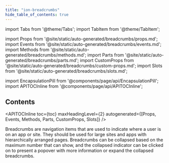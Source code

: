```yaml
---
title: "ion-breadcrumbs"
hide_table_of_contents: true
---
```

import Tabs from '@theme/Tabs';
import TabItem from '@theme/TabItem';

import Props from '@site/static/auto-generated/breadcrumbs/props.md';
import Events from '@site/static/auto-generated/breadcrumbs/events.md';
import Methods from '@site/static/auto-generated/breadcrumbs/methods.md';
import Parts from '@site/static/auto-generated/breadcrumbs/parts.md';
import CustomProps from '@site/static/auto-generated/breadcrumbs/custom-props.md';
import Slots from '@site/static/auto-generated/breadcrumbs/slots.md';



import EncapsulationPill from '@components/page/api/EncapsulationPill';
import APITOCInline from '@components/page/api/APITOCInline';

<EncapsulationPill type="shadow" />

<h2 className="table-of-contents__title">Contents</h2>

<APITOCInline
  toc={toc}
  maxHeadingLevel={2}
  autogenerated={[Props, Events, Methods, Parts, CustomProps, Slots]}
/>



Breadcrumbs are navigation items that are used to indicate where a user is on an app or site. They should be used for large sites and apps with hierarchically arranged pages. Breadcrumbs can be collapsed based on the maximum number that can show, and the collapsed indicator can be clicked on to present a popover with more information or expand the collapsed breadcrumbs.


<Props />
<Events />
<Methods />
<Parts />
<CustomProps />
<Slots />
